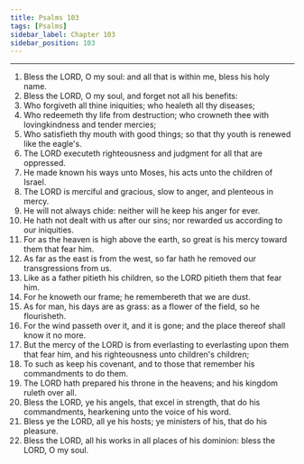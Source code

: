```yaml
---
title: Psalms 103
tags: [Psalms]
sidebar_label: Chapter 103
sidebar_position: 103
---
```


---
1. Bless the LORD, O my soul: and all that is within me, bless his holy name.
2. Bless the LORD, O my soul, and forget not all his benefits:
3. Who forgiveth all thine iniquities; who healeth all thy diseases;
4. Who redeemeth thy life from destruction; who crowneth thee with lovingkindness and tender mercies;
5. Who satisfieth thy mouth with good things; so that thy youth is renewed like the eagle's.
6. The LORD executeth righteousness and judgment for all that are oppressed.
7. He made known his ways unto Moses, his acts unto the children of Israel.
8. The LORD is merciful and gracious, slow to anger, and plenteous in mercy.
9. He will not always chide: neither will he keep his anger for ever.
10. He hath not dealt with us after our sins; nor rewarded us according to our iniquities.
11. For as the heaven is high above the earth, so great is his mercy toward them that fear him.
12. As far as the east is from the west, so far hath he removed our transgressions from us.
13. Like as a father pitieth his children, so the LORD pitieth them that fear him.
14. For he knoweth our frame; he remembereth that we are dust.
15. As for man, his days are as grass: as a flower of the field, so he flourisheth.
16. For the wind passeth over it, and it is gone; and the place thereof shall know it no more.
17. But the mercy of the LORD is from everlasting to everlasting upon them that fear him, and his righteousness unto children's children;
18. To such as keep his covenant, and to those that remember his commandments to do them.
19. The LORD hath prepared his throne in the heavens; and his kingdom ruleth over all.
20. Bless the LORD, ye his angels, that excel in strength, that do his commandments, hearkening unto the voice of his word.
21. Bless ye the LORD, all ye his hosts; ye ministers of his, that do his pleasure.
22. Bless the LORD, all his works in all places of his dominion: bless the LORD, O my soul.